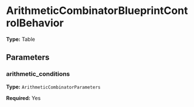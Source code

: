 # ArithmeticCombinatorBlueprintControlBehavior

**Type:** Table

## Parameters

### arithmetic_conditions

**Type:** `ArithmeticCombinatorParameters`

**Required:** Yes

